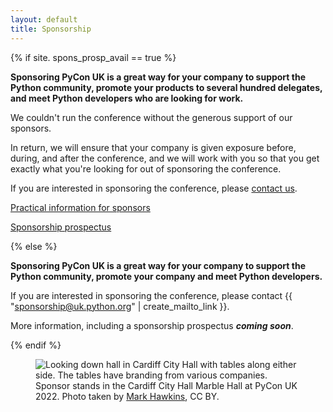 ```yaml
---
layout: default
title: Sponsorship
---
```


{% if site. spons_prosp_avail == true %}

**Sponsoring PyCon UK is a great way for your company to support the Python community, promote your products to several hundred delegates, and meet Python developers who are looking for work.**

We couldn't run the conference without the generous support of our sponsors.

In return, we will ensure that your company is given exposure before, during, and after the conference, and we will work with you so that you get exactly what you're looking for out of sponsoring the conference.

If you are interested in sponsoring the conference, please [contact us](/contact/).

[Practical information for sponsors](/information-for-sponsors/)

[Sponsorship prospectus](/sponsor-prospectus/)

{% else %}

**Sponsoring PyCon UK is a great way for your company to support the Python
community, promote your company and meet Python developers.**

If you are interested in sponsoring the conference, please contact {{
"sponsorship@uk.python.org" | create_mailto_link }}.

More information, including a sponsorship prospectus ***coming soon***.

{% endif %}

<figure>
  <img
    src="/images/marble_hall_1x.jpg"
    srcset="/images/marble_hall_1x.jpg 1x, /images/marble_hall_2x.jpg 2x"
    alt="Looking down hall in Cardiff City Hall with tables along either side. The tables have branding from various companies.">
  <figcaption>
    Sponsor stands in the Cardiff City Hall Marble Hall at PyCon UK 2022.
    Photo taken by <a href="https://www.flickr.com/photos/184390836@N04/52363686581/in/album-72177720302176293/">Mark Hawkins</a>, CC BY.
  </figcaption>
</figure>
